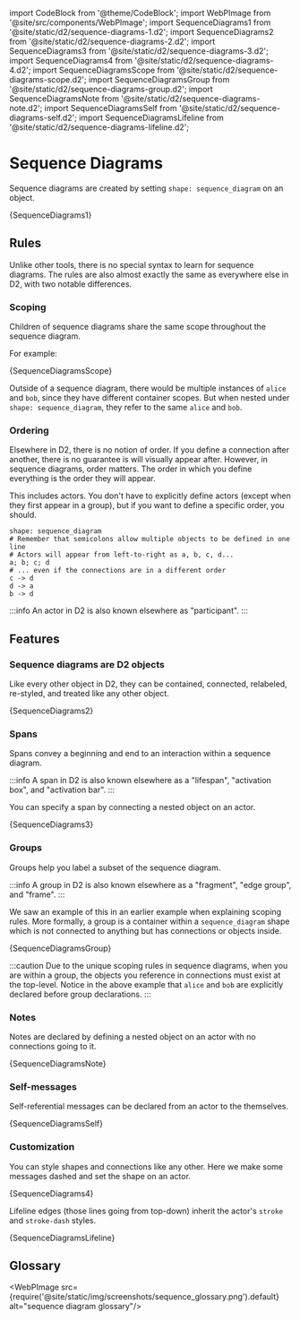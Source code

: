 import CodeBlock from '@theme/CodeBlock';
import WebPImage from '@site/src/components/WebPImage';
import SequenceDiagrams1 from '@site/static/d2/sequence-diagrams-1.d2';
import SequenceDiagrams2 from '@site/static/d2/sequence-diagrams-2.d2';
import SequenceDiagrams3 from '@site/static/d2/sequence-diagrams-3.d2';
import SequenceDiagrams4 from '@site/static/d2/sequence-diagrams-4.d2';
import SequenceDiagramsScope from '@site/static/d2/sequence-diagrams-scope.d2';
import SequenceDiagramsGroup from '@site/static/d2/sequence-diagrams-group.d2';
import SequenceDiagramsNote from '@site/static/d2/sequence-diagrams-note.d2';
import SequenceDiagramsSelf from '@site/static/d2/sequence-diagrams-self.d2';
import SequenceDiagramsLifeline from '@site/static/d2/sequence-diagrams-lifeline.d2';

# Sequence Diagrams

Sequence diagrams are created by setting `shape: sequence_diagram` on an object.

<CodeBlock className="language-d2">
    {SequenceDiagrams1}
</CodeBlock>

<div className="embedSVG" dangerouslySetInnerHTML={{__html: require('@site/static/img/generated/sequence-diagrams-1.svg2')}}></div>

## Rules

Unlike other tools, there is no special syntax to learn for sequence diagrams. The rules
are also almost exactly the same as everywhere else in D2, with two notable differences.

### Scoping

Children of sequence diagrams share the same scope throughout the sequence diagram.

For example:

<CodeBlock className="language-d2">
    {SequenceDiagramsScope}
</CodeBlock>

<div className="embedSVG" dangerouslySetInnerHTML={{__html: require('@site/static/img/generated/sequence-diagrams-scope.svg2')}}></div>

Outside of a sequence diagram, there would be multiple instances of `alice` and `bob`,
since they have different container scopes. But when nested under `shape:
sequence_diagram`, they refer to the same `alice` and `bob`.

### Ordering

Elsewhere in D2, there is no notion of order. If you define a connection after another,
there is no guarantee is will visually appear after. However, in sequence diagrams, order
matters. The order in which you define everything is the order they will appear.

This includes actors. You don't have to explicitly define actors (except when they first
appear in a group), but if you want to define a specific order, you should.

```d2
shape: sequence_diagram
# Remember that semicolons allow multiple objects to be defined in one line
# Actors will appear from left-to-right as a, b, c, d...
a; b; c; d
# ... even if the connections are in a different order
c -> d
d -> a
b -> d
```

:::info
An actor in D2 is also known elsewhere as "participant".
:::

## Features

### Sequence diagrams are D2 objects

Like every other object in D2, they can be contained, connected, relabeled, re-styled, and
treated like any other object.

<CodeBlock className="language-d2">
    {SequenceDiagrams2}
</CodeBlock>

<div className="embedSVG" dangerouslySetInnerHTML={{__html: require('@site/static/img/generated/sequence-diagrams-2.svg2')}}></div>

### Spans

Spans convey a beginning and end to an interaction within a sequence diagram.

:::info
A span in D2 is also known elsewhere as a "lifespan", "activation box", and "activation bar".
:::

You can specify a span by connecting a nested object on an actor.

<CodeBlock className="language-d2">
    {SequenceDiagrams3}
</CodeBlock>

<div className="embedSVG" dangerouslySetInnerHTML={{__html: require('@site/static/img/generated/sequence-diagrams-3.svg2')}}></div>

### Groups

Groups help you label a subset of the sequence diagram.

:::info
A group in D2 is also known elsewhere as a "fragment", "edge group", and "frame".
:::

We saw an example of this in an earlier example when explaining scoping rules. More
formally, a group is a container within a `sequence_diagram` shape which is not connected
to anything but has connections or objects inside.

<CodeBlock className="language-d2">
    {SequenceDiagramsGroup}
</CodeBlock>

:::caution
Due to the unique scoping rules in sequence diagrams, when you are within a group, the
objects you reference in connections must exist at the top-level. Notice in the above
example that `alice` and `bob` are explicitly declared before group declarations.
:::

<div className="embedSVG" dangerouslySetInnerHTML={{__html: require('@site/static/img/generated/sequence-diagrams-group.svg2')}}></div>

### Notes

Notes are declared by defining a nested object on an actor with no connections going to
it.

<CodeBlock className="language-d2">
    {SequenceDiagramsNote}
</CodeBlock>

<div className="embedSVG" dangerouslySetInnerHTML={{__html: require('@site/static/img/generated/sequence-diagrams-note.svg2')}}></div>

### Self-messages

Self-referential messages can be declared from an actor to the themselves.

<CodeBlock className="language-d2">
    {SequenceDiagramsSelf}
</CodeBlock>

<div className="embedSVG" dangerouslySetInnerHTML={{__html: require('@site/static/img/generated/sequence-diagrams-self.svg2')}}></div>

### Customization

You can style shapes and connections like any other. Here we make some messages dashed and
set the shape on an actor.

<CodeBlock className="language-d2">
    {SequenceDiagrams4}
</CodeBlock>

<div className="embedSVG" dangerouslySetInnerHTML={{__html: require('@site/static/img/generated/sequence-diagrams-4.svg2')}}></div>

Lifeline edges (those lines going from top-down) inherit the actor's `stroke` and
`stroke-dash` styles.

<CodeBlock className="language-d2">
    {SequenceDiagramsLifeline}
</CodeBlock>

<div className="embedSVG" dangerouslySetInnerHTML={{__html: require('@site/static/img/generated/sequence-diagrams-lifeline.svg2')}}></div>

## Glossary

<WebPImage src={require('@site/static/img/screenshots/sequence_glossary.png').default}
alt="sequence diagram glossary"/>
